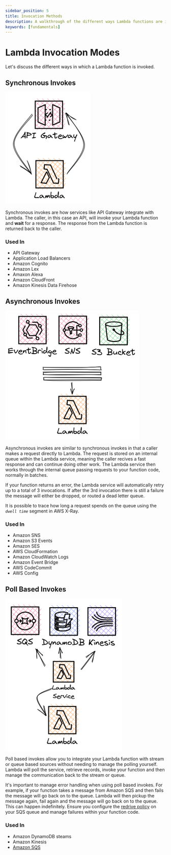 ```yaml
---
sidebar_position: 5
title: Invocation Methods
description: A walkthrough of the different ways Lambda functions are invoked
keywords: [fundamentals]
---
```


# Lambda Invocation Modes

Let's discuss the different ways in which a Lambda function is invoked.

## Synchronous Invokes

![Lambda synchronous invocation diagram](/img/sync-invoke.png)

Synchronous invokes are how services like API Gateway integrate with Lambda. The caller, in this case an API, will invoke your Lambda function and **wait** for a response. The response from the Lambda function is returned back to the caller.

### Used In

- API Gateway
- Application Load Balancers
- Amazon Cognito
- Amazon Lex
- Amaxon Alexa
- Amazon CloudFront
- Amazon Kinesis Data Firehose

## Asynchronous Invokes

![Lambda asynchronous invocation diagram](/img/async-invokes.png)

Asynchronous invokes are similar to synchronous invokes in that a caller makes a request directly to Lambda. The request is stored on an internal queue within the Lambda service, meaning the caller recives a fast response and can continue doing other work. The Lambda service then works through the internal queue passing requests to your function code, normally in batches.

If your function returns an error, the Lambda service will automatically retry up to a total of 3 invocations. If after the 3rd invocation there is still a failure the message will either be dropped, or routed a dead letter queue.

It is possible to trace how long a request spends on the queue using the _`dwell time`_ segment in AWS X-Ray.

### Used In

- Amazon SNS
- Amazon S3 Events
- Amazon SES
- AWS CloudFormation
- Amazon CloudWatch Logs
- Amazon Event Bridge
- AWS CodeCommit
- AWS Config

## Poll Based Invokes

![Lambda poll-based invocation diagram](/img/poll-based-invokes.png)

Poll based invokes allow you to integrate your Lambda function with stream or queue based sources without needing to manage the polling yourself. Lambda will poll the service, retrieve records, invoke your function and then manage the communication back to the stream or queue.

It's important to manage error handling when using poll based invokes. For example, if your function takes a message from Amazon SQS and then fails the message will go back on to the queue. Lambda will then pickup the message again, fail again and the message will go back on to the queue. This can happen indefinitely. Ensure you configure the [redrive policy](https://docs.aws.amazon.com/AWSSimpleQueueService/latest/SQSDeveloperGuide/sqs-dead-letter-queues.html) on your SQS queue and manage failures within your function code.

### Used In

- Amazon DynamoDB steams
- Amazon Kinesis
- [Amazon SQS](/docs/patterns/messaging-patterns/sam-lambda-sqs-message-processor.md)

